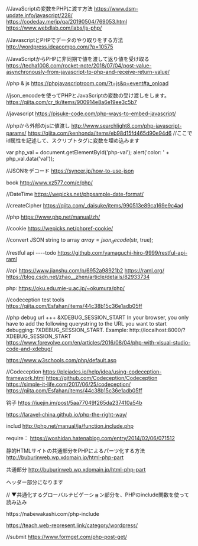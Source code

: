 //JavaScriptの変数をPHPに渡す方法
https://www.dsm-update.info/javascript/228/
https://codeday.me/jp/qa/20190504/769053.html
https://www.webdlab.com/labs/js-php/

//JavascriptとPHPでデータのやり取りをする方法
http://wordpress.ideacompo.com/?p=10575



//JavaScriptからPHPに非同期で値を渡して返り値を受け取る
https://techa1008.com/rocket-note/2018/07/04/post-value-asynchronously-from-javascript-to-php-and-receive-return-value/


//php & js
https://phpjavascriptroom.com/?t=js&p=event#a_onload


//json_encodeを使ってPHPとJavaScriptの変数の受け渡しをします。
https://qiita.com/cr_tk/items/900914e8a6e19ee3c5b7

//javascript
https://pisuke-code.com/php-ways-to-embed-javascript/

//phpから外部のjsに値渡し http://www.searchlight8.com/php-javascript-params/
https://qiita.com/kenhonda/items/eb98d15fd465d90e94d6
//ここでid属性を記述して、スクリプトタグに変数を埋め込みます
<script id="script" type="text/javascript" src="./js/script.js"
 data-param='<?php echo json_safe_encode($param);?>'>
 
 
 <div type="hidden"
     id="php-val"
     style="display:none;"
     data-val="<?=htmlspecialchars($foo, ENT_QUOTES, 'UTF-8')?>"></div>

<script type="text/javascript" src="script.js"></script>


var php_val = document.getElementById('php-val');
alert('color: ' + php_val.data('val'));

//JSONをデコード
https://syncer.jp/how-to-use-json

book
http://www.xz577.com/e/php/

//DateTime
https://wepicks.net/phpsample-date-format/


//createCipher
https://qiita.com/_daisuke/items/990513e89ca169e9c4ad

//php
https://www.php.net/manual/zh/

//cookie
https://wepicks.net/phpref-cookie/

//convert JSON string to array
$array = json_decode($str, true);

//restful api ----todo
https://github.com/yamaguchi-hiro-9999/restful-api-raml

//api
https://www.jianshu.com/p/6952a98921b2
https://raml.org/
https://blog.csdn.net/zhao__zhen/article/details/82933734

php:
https://oku.edu.mie-u.ac.jp/~okumura/php/


//codeception  test tools
https://qiita.com/Esfahan/items/44c38b15c36e1adb05ff

//php debug
url +++ &XDEBUG_SESSION_START
In your browser, you only have to add the following querystring to the URL you want to start debugging: ?XDEBUG_SESSION_START.
Example: http://localhost:8000/?XDEBUG_SESSION_START
https://www.forevolve.com/en/articles/2016/08/04/php-with-visual-studio-code-and-xdebug/

https://www.w3schools.com/php/default.asp

//Codeception
https://pleiades.io/help/idea/using-codeception-framework.html
https://github.com/Codeception/Codeception
https://simple-it-life.com/2017/06/25/codeception/
https://qiita.com/Esfahan/items/44c38b15c36e1adb05ff

钩子
https://juejin.im/post/5aa77049f265da237410a54b

https://laravel-china.github.io/php-the-right-way/

includ
http://php.net/manual/ja/function.include.php

require：
https://woshidan.hatenablog.com/entry/2014/02/06/071512

静的HTMLサイトの共通部分をPHPによるパーツ化する方法
http://buburinweb.wp.xdomain.jp/html-php-part
<?php include (dirname(__FILE__).'gnav.html'); ?>


共通部分
http://buburinweb.wp.xdomain.jp/html-php-part
<div id="header">ヘッダー部分になります
 
// ▼共通化するグローバルナビゲーション部分を、PHPのinclude関数を使って読み込み
<?php include( $_SERVER['DOCUMENT_ROOT'] . '/global_menu.php'); ?>
 
</div>
https://nabewakashi.com/php-include

https://teach.web-represent.link/category/wordpress/

//submit
https://www.formget.com/php-post-get/
